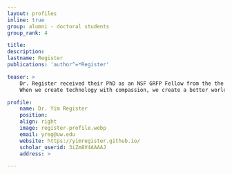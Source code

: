 ```yaml
---
layout: profiles
inline: true
group: alumni - doctoral students
group_rank: 4

title: 
description: 
lastname: Register
publications: 'author^=*Register'

teaser: >
    Dr. Register received their PhD as an NSF GRFP Fellow from the the University of Washington Information School. Their dissertation is entitled: "The Future of AI Can Be Kind: Strategies for Embedded Ethics in AI Education." Dr. Register studies ways that AI algorithms can cause harm, and the best practices for identifying and remedying such algorithmic harms. Their main focus is AI education – using trauma-informed computing to teach AI in empowering, inclusive, and supportive ways. Dr. Register studies the full life cycle of ML algorithms – from data collection to model selection to model evaluation and deployment; all with the goals of societal benefit and user safety and empowerment. From basic regression to large language models (LLMs), their goals are to quantify bias in the data and output, as well as identify potential harms that may come from the technology we create.
    When we create technology with compassion, we create a better world for everyone. Dr. Register has worked with RStudio, Code.org, MD4SG, and the Center for an Informed Public. They also do visiting talks and workshops, such as The Future of AI Can Be Kind or Mental Health, Social Media, and Empowerment. They often create educational resources and guest lecture on AI/ML topics.

profile:
    name: Dr. Yim Register
    position: 
    align: right
    image: register-profile.webp
    email: yreg@uw.edu
    website: https://yimregister.github.io/ 
    scholar_userid: 3iZm8V4AAAAJ
    address: >

---
```


